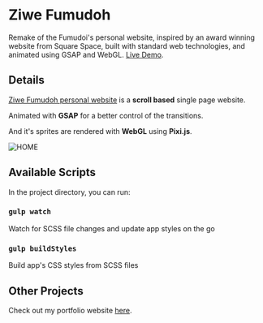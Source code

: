 # Ziwe Fumudoh

Remake of the Fumudoi's personal website, inspired by an award winning website from Square Space, built with standard web technologies, and animated using GSAP and WebGL. [Live Demo](https://ziwe-fumufoh.netlify.app/).

## Details

[Ziwe Fumudoh personal website](https://alexa-web-portfolio.netlify.app/) is a **scroll based** single page website.

Animated with **GSAP** for a better control of the transitions.

And it's sprites are rendered with **WebGL** using **Pixi.js**.

![HOME](https://drive.google.com/uc?export=view&id=1RXTtPjCntetG2r4YtihZT-AFXUdzVWaZ)

## Available Scripts

In the project directory, you can run:

### `gulp watch`

Watch for SCSS file changes and update app styles on the go

### `gulp buildStyles`

Build app's CSS styles from SCSS files

## Other Projects

Check out my portfolio website [here](https://merouane-bali.netlify.app/).
